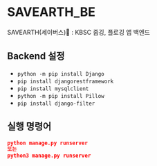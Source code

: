 # SAVEARTH_BE
SAVEARTH(세이버스)🌱 : KBSC 줍깅, 플로깅 앱 백엔드

## Backend 설정
- `python -m pip install Django`
- `pip install djangorestframework`
- `pip install mysqlclient`
- `python -m pip install Pillow`
- `pip install django-filter`

## 실행 명령어

```json
python manage.py runserver
또는
python3 manage.py runserver
```
